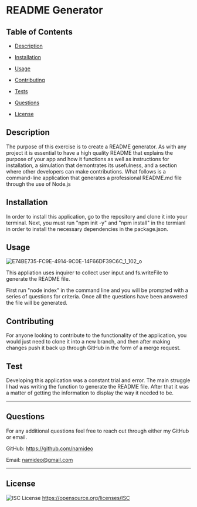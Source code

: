 # README Generator

  ## Table of Contents
  
  * [Description](#description)

  * [Installation](#installation)
  
  * [Usage](#usage)
  
  * [Contributing](#contributing)
  
  * [Tests](#tests)
  
  * [Questions](#github)
  
  * [License](#license)
  
      
  ## Description 
  The purpose of this exercise is to create a README generator. As with any project it is essential to have a high quality README that explains the purpose of your app and how it functions as well as instructions for installation, a simulation that demontrates its usefulness, and a section where other developers can make contributions. What follows is a command-line application that generates a professional README.md file through the use of Node.js
      
  ## Installation 
  In order to install this application, go to the repository and clone it into your terminal. Next, you must run "npm init -y" and "npm install" in the termianl in order to install the necessary dependencies in the package.json.
  
  ## Usage 
  
![E74BE735-FC9E-4914-9C0E-14F66DF39C6C_1_102_o](https://user-images.githubusercontent.com/94868925/157379817-a5dfaea4-ca39-42d9-8af9-7f7666740319.jpeg)


  This appliation uses inquirer to collect user input and fs.writeFile to generate the README file. 
  
  First run "node index" in the command line and you will be prompted with a series of questions for criteria. Once all the questions have been answered the file will be generated.
  
  ## Contributing 
  For anyone looking to contribute to the functionality of the application, you would just need to clone it into a new branch, and then after making changes push it back up through GitHub in the form of a merge request. 
  
  ## Test 
  Developing this application was a constant trial and error. The main struggle I had was writing the function to generate the README file. After that it was a matter of getting the information to display the way it needed to be.

  ---
    
  ## Questions 

  For any additional questions feel free to reach out through either my GitHub or email. 

  GitHub: https://github.com/namideo
  

  Email: namideo@gmail.com

  ---

  ## License 
  ![ISC License](https://img.shields.io/badge/License-ISC-blue.svg) 
  https://opensource.org/licenses/ISC
        
